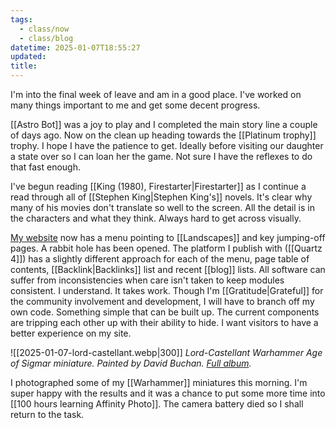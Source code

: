 ```yaml
---
tags:
  - class/now
  - class/blog
datetime: 2025-01-07T18:55:27
updated: 
title: 
---
```

I'm into the final week of leave and am in a good place. I've worked on many things important to me and get some decent progress. 

[[Astro Bot]] was a joy to play and I completed the main story line a couple of days ago. Now on the clean up heading towards the [[Platinum trophy]] trophy. I hope I have the patience to get. Ideally before visiting our daughter a state over so I can loan her the game. Not sure I have the reflexes to do that fast enough.

I've begun reading [[King (1980), Firestarter|Firestarter]] as I continue a read through all of [[Stephen King|Stephen King's]] novels. It's clear why many of his movies don't translate so well to the screen. All the detail is in the characters and what they think. Always hard to get across visually.

[My website](https://quantumgardener.info) now has a menu pointing to [[Landscapes]] and key jumping-off pages. A rabbit hole has been opened. The platform I publish with ([[Quartz 4]]) has a slightly different approach for each of the menu, page table of contents, [[Backlink|Backlinks]] list and recent [[blog]] lists. All software can suffer from inconsistencies when care isn't taken to keep modules consistent. I understand. It takes work. Though I'm [[Gratitude|Grateful]] for the community involvement and development, I will have to branch off my own code. Something simple that can be built up. The current components are tripping each other up with their ability to hide. I want visitors to have a better experience on my site.

![[2025-01-07-lord-castellant.webp|300]]
*Lord-Castellant Warhammer Age of Sigmar miniature. Painted by David Buchan. [Full album](https://www.flickr.com/photos/dcbuchan/albums/72177720323016675/).*

I photographed some of my [[Warhammer]] miniatures this morning. I'm super happy with the results and it was a chance to put some more time into [[100 hours learning Affinity Photo]]. The camera battery died so I shall return to the task. 

